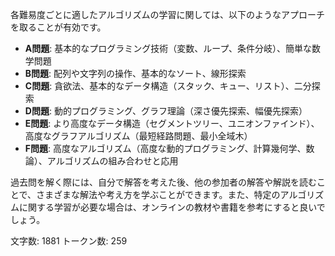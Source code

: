 各難易度ごとに適したアルゴリズムの学習に関しては、以下のようなアプローチを取ることが有効です。

- **A問題**: 基本的なプログラミング技術（変数、ループ、条件分岐）、簡単な数学問題
- **B問題**: 配列や文字列の操作、基本的なソート、線形探索
- **C問題**: 貪欲法、基本的なデータ構造（スタック、キュー、リスト）、二分探索
- **D問題**: 動的プログラミング、グラフ理論（深さ優先探索、幅優先探索）
- **E問題**: より高度なデータ構造（セグメントツリー、ユニオンファインド）、高度なグラフアルゴリズム（最短経路問題、最小全域木）
- **F問題**: 高度なアルゴリズム（高度な動的プログラミング、計算幾何学、数論）、アルゴリズムの組み合わせと応用

過去問を解く際には、自分で解答を考えた後、他の参加者の解答や解説を読むことで、さまざまな解法や考え方を学ぶことができます。また、特定のアルゴリズムに関する学習が必要な場合は、オンラインの教材や書籍を参考にすると良いでしょう。

文字数: 1881
トークン数: 259


